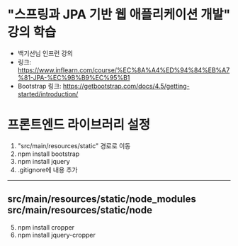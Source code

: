 # "스프링과 JPA 기반 웹 애플리케이션 개발" 강의 학습
- 백기선님 인프런 강의
- 링크: https://www.inflearn.com/course/%EC%8A%A4%ED%94%84%EB%A7%81-JPA-%EC%9B%B9%EC%95%B1
- Bootstrap 링크: https://getbootstrap.com/docs/4.5/getting-started/introduction/

# 프론트엔드 라이브러리 설정
1. "src/main/resources/static" 경로로 이동
2. npm install bootstrap
3. npm install jquery
4. .gitignore에 내용 추가
---
src/main/resources/static/node_modules  
src/main/resources/static/node
---
5. npm install cropper
6. npm install jquery-cropper